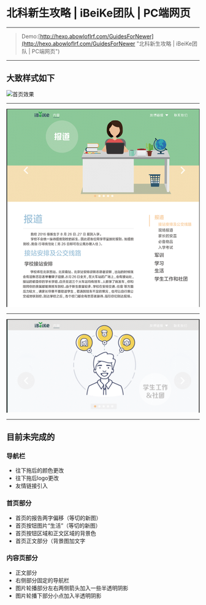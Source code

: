 # 北科新生攻略 | iBeiKe团队 | PC端网页
***
> Demo:[http://hexo.abowloflrf.com/GuidesForNewer](http://hexo.abowloflrf.com/GuidesForNewer "北科新生攻略 | iBeiKe团队 | PC端网页")

***
## 大致样式如下
![首页效果](demo-img/首页效果.png "首页效果")
***
![内容页大致如此](demo-img/内容页大致如此.png "内容页大致如此")
***
![内容页滚动图效果](demo-img/内容页滚动图效果.png "内容页滚动图效果")
***
## 目前未完成的

### 导航栏
- 往下拖后的颜色更改
- 往下拖后logo更改
- 友情链接引入

### 首页部分
- 首页的报告两字偏移（等切的新图）
- 首页按钮图片“生活”（等切的新图）
- 首页按钮区域和正文区域的背景色
- 首页正文部分（背景图加文字

### 内容页部分
- 正文部分
- 右侧部分固定的导航栏
- 图片轮播部分左右两侧箭头加入一些半透明阴影
- 图片轮播下部分小点加入半透明阴影
